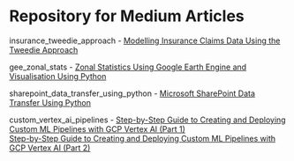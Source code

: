 # Repository for Medium Articles

insurance_tweedie_approach - [Modelling Insurance Claims Data Using the Tweedie Approach](https://medium.com/@wardarahim25/modelling-insurance-claims-data-using-the-tweedie-approach-94db8b14bfb5)

gee_zonal_stats - [Zonal Statistics Using Google Earth Engine and Visualisation Using Python](https://medium.com/@wardarahim25/zonal-statistics-using-google-earth-engine-and-visualisation-using-python-fb74cc1b1efc)

sharepoint_data_transfer_using_python - [Microsoft SharePoint Data Transfer Using Python](https://medium.com/@wardarahim25/microsoft-sharepoint-data-transfer-using-python-a7c2721392c)

custom_vertex_ai_pipelines - [Step-by-Step Guide to Creating and Deploying Custom ML Pipelines with GCP Vertex AI (Part 1)](https://medium.com/@wardarahim25/step-by-step-guide-to-creating-and-deploying-custom-ml-pipelines-with-gcp-vertex-ai-part-1-61185bc24f6a) <br> 
[Step-by-Step Guide to Creating and Deploying Custom ML Pipelines with GCP Vertex AI (Part 2)](https://medium.com/@wardarahim25/step-by-step-guide-to-creating-and-deploying-custom-ml-pipelines-with-gcp-vertex-ai-part-2-3be6e314bc48)
